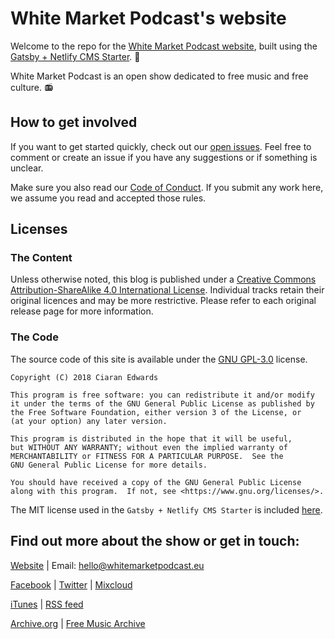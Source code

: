 # White Market Podcast's website

Welcome to the repo for the [White Market Podcast website](https://www.whitemarketpodcast.eu), built using the [Gatsby + Netlify CMS Starter](https://github.com/netlify-templates/gatsby-starter-netlify-cms). 🤗

White Market Podcast is an open show dedicated to free music and free culture. 📻

## How to get involved

If you want to get started quickly, check out our [open issues](https://github.com/WhiteMarketPodcast/WMP-website/issues). Feel free to comment or create an issue if you have any suggestions or if something is unclear.

Make sure you also read our [Code of Conduct](https://github.com/WhiteMarketPodcast/WMP-website/blob/master/CODE_OF_CONDUCT.md). If you submit any work here, we assume you read and accepted those rules.

## Licenses

### The Content

Unless otherwise noted, this blog is published under a [Creative Commons Attribution-ShareAlike 4.0 International License](https://creativecommons.org/licenses/by-sa/4.0/). Individual tracks retain their original licences and may be more restrictive. Please refer to each original release page for more information.

### The Code

The source code of this site is available under the [GNU GPL-3.0](https://www.gnu.org/licenses/gpl-3.0.en.html) license.

```
Copyright (C) 2018 Ciaran Edwards

This program is free software: you can redistribute it and/or modify
it under the terms of the GNU General Public License as published by
the Free Software Foundation, either version 3 of the License, or
(at your option) any later version.

This program is distributed in the hope that it will be useful,
but WITHOUT ANY WARRANTY; without even the implied warranty of
MERCHANTABILITY or FITNESS FOR A PARTICULAR PURPOSE.  See the
GNU General Public License for more details.

You should have received a copy of the GNU General Public License
along with this program.  If not, see <https://www.gnu.org/licenses/>.
```

The MIT license used in the `Gatsby + Netlify CMS Starter` is included [here](https://github.com/WhiteMarketPodcast/WMP-website/blob/master/GATSBY-LICENSE).

## Find out more about the show or get in touch:

[Website](https://www.whitemarketpodcast.eu/) | Email: hello@whitemarketpodcast.eu

[Facebook](https://www.facebook.com/whitemarketpodcast) | [Twitter](https://twitter.com/WhiteMarketCast) | [Mixcloud](https://www.mixcloud.com/whitemarketpodcast/)

[iTunes](https://itunes.apple.com/gb/podcast/white-market-podcast/id1033024096) | [RSS feed](http://www.whitemarketpodcast.eu/rss.xml)

[Archive.org](https://archive.org/details/@white_market_podcast) | [Free Music Archive](https://freemusicarchive.org/curator/programamarcabranca)
